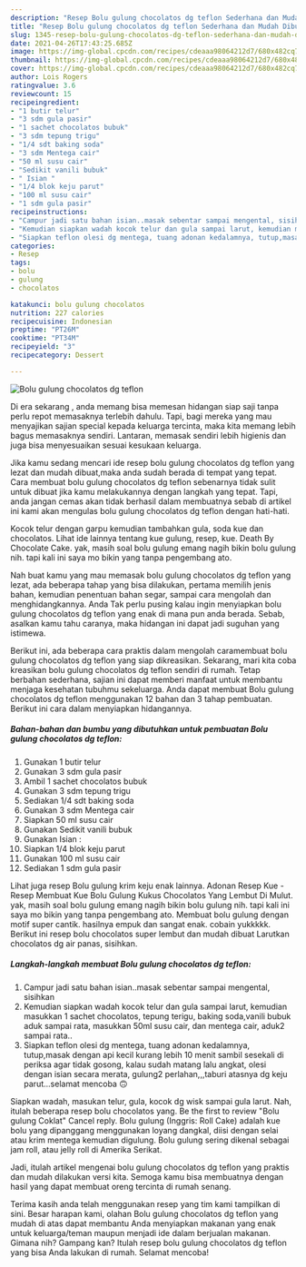 ```yaml
---
description: "Resep Bolu gulung chocolatos dg teflon Sederhana dan Mudah Dibuat"
title: "Resep Bolu gulung chocolatos dg teflon Sederhana dan Mudah Dibuat"
slug: 1345-resep-bolu-gulung-chocolatos-dg-teflon-sederhana-dan-mudah-dibuat
date: 2021-04-26T17:43:25.685Z
image: https://img-global.cpcdn.com/recipes/cdeaaa98064212d7/680x482cq70/bolu-gulung-chocolatos-dg-teflon-foto-resep-utama.jpg
thumbnail: https://img-global.cpcdn.com/recipes/cdeaaa98064212d7/680x482cq70/bolu-gulung-chocolatos-dg-teflon-foto-resep-utama.jpg
cover: https://img-global.cpcdn.com/recipes/cdeaaa98064212d7/680x482cq70/bolu-gulung-chocolatos-dg-teflon-foto-resep-utama.jpg
author: Lois Rogers
ratingvalue: 3.6
reviewcount: 15
recipeingredient:
- "1 butir telur"
- "3 sdm gula pasir"
- "1 sachet chocolatos bubuk"
- "3 sdm tepung trigu"
- "1/4 sdt baking soda"
- "3 sdm Mentega cair"
- "50 ml susu cair"
- "Sedikit vanili bubuk"
- " Isian "
- "1/4 blok keju parut"
- "100 ml susu cair"
- "1 sdm gula pasir"
recipeinstructions:
- "Campur jadi satu bahan isian..masak sebentar sampai mengental, sisihkan"
- "Kemudian siapkan wadah kocok telur dan gula sampai larut, kemudian masukkan 1 sachet chocolatos, tepung terigu, baking soda,vanili bubuk aduk sampai rata, masukkan 50ml susu cair, dan mentega cair, aduk2 sampai rata.."
- "Siapkan teflon olesi dg mentega, tuang adonan kedalamnya, tutup,masak dengan api kecil kurang lebih 10 menit sambil sesekali di periksa agar tidak gosong, kalau sudah matang lalu angkat, olesi dengan isian secara merata, gulung2 perlahan,,,taburi atasnya dg keju parut...selamat mencoba 🙃"
categories:
- Resep
tags:
- bolu
- gulung
- chocolatos

katakunci: bolu gulung chocolatos 
nutrition: 227 calories
recipecuisine: Indonesian
preptime: "PT26M"
cooktime: "PT34M"
recipeyield: "3"
recipecategory: Dessert

---
```



![Bolu gulung chocolatos dg teflon](https://img-global.cpcdn.com/recipes/cdeaaa98064212d7/680x482cq70/bolu-gulung-chocolatos-dg-teflon-foto-resep-utama.jpg)

Di era  sekarang , anda memang bisa memesan hidangan siap saji tanpa perlu repot memasaknya terlebih dahulu. Tapi, bagi mereka yang mau menyajikan sajian special kepada keluarga tercinta, maka kita memang lebih bagus memasaknya sendiri. Lantaran, memasak sendiri lebih higienis dan juga bisa menyesuaikan sesuai kesukaan keluarga.

Jika kamu sedang mencari ide resep bolu gulung chocolatos dg teflon yang lezat dan mudah dibuat,maka anda sudah berada di tempat yang tepat. Cara membuat bolu gulung chocolatos dg teflon  sebenarnya tidak sulit untuk dibuat jika kamu melakukannya dengan langkah yang tepat. Tapi, anda jangan cemas akan tidak berhasil dalam membuatnya 
sebab di artikel ini kami akan mengulas bolu gulung chocolatos dg teflon dengan hati-hati.  

Kocok telur dengan garpu kemudian tambahkan gula, soda kue dan chocolatos. Lihat ide lainnya tentang kue gulung, resep, kue. Death By Chocolate Cake. yak, masih soal bolu gulung emang nagih bikin bolu gulung nih. tapi kali ini saya mo bikin yang tanpa pengembang ato.

Nah buat kamu yang mau memasak bolu gulung chocolatos dg teflon yang lezat, ada beberapa tahap yang bisa dilakukan, pertama memilih jenis bahan, kemudian penentuan bahan segar, sampai cara mengolah dan menghidangkannya. Anda Tak perlu pusing kalau ingin menyiapkan bolu gulung chocolatos dg teflon yang enak di mana pun anda berada. Sebab, asalkan kamu  tahu caranya, maka hidangan ini dapat jadi suguhan yang istimewa.

Berikut ini, ada beberapa cara praktis  dalam mengolah caramembuat bolu gulung chocolatos dg teflon yang siap dikreasikan. Sekarang, mari kita coba kreasikan bolu gulung chocolatos dg teflon sendiri di rumah. Tetap berbahan sederhana, sajian ini dapat memberi manfaat untuk membantu menjaga kesehatan tubuhmu sekeluarga. Anda dapat membuat Bolu gulung chocolatos dg teflon menggunakan 12 bahan dan 3 tahap pembuatan. Berikut ini cara dalam menyiapkan hidangannya.

<!--inarticleads1-->

##### Bahan-bahan dan bumbu yang dibutuhkan untuk pembuatan Bolu gulung chocolatos dg teflon:

1. Gunakan 1 butir telur
1. Gunakan 3 sdm gula pasir
1. Ambil 1 sachet chocolatos bubuk
1. Gunakan 3 sdm tepung trigu
1. Sediakan 1/4 sdt baking soda
1. Gunakan 3 sdm Mentega cair
1. Siapkan 50 ml susu cair
1. Gunakan Sedikit vanili bubuk
1. Gunakan  Isian :
1. Siapkan 1/4 blok keju parut
1. Gunakan 100 ml susu cair
1. Sediakan 1 sdm gula pasir


Lihat juga resep Bolu gulung krim keju enak lainnya. Adonan Resep Kue - Resep Membuat Kue Bolu Gulung Kukus Chocolatos Yang Lembut Di Mulut. yak, masih soal bolu gulung emang nagih bikin bolu gulung nih. tapi kali ini saya mo bikin yang tanpa pengembang ato. Membuat bolu gulung dengan motif super cantik. hasilnya empuk dan sangat enak. cobain yukkkkk. Berikut ini resep bolu chocolatos super lembut dan mudah dibuat Larutkan chocolatos dg air panas, sisihkan. 

<!--inarticleads2-->

##### Langkah-langkah membuat Bolu gulung chocolatos dg teflon:

1. Campur jadi satu bahan isian..masak sebentar sampai mengental, sisihkan
1. Kemudian siapkan wadah kocok telur dan gula sampai larut, kemudian masukkan 1 sachet chocolatos, tepung terigu, baking soda,vanili bubuk aduk sampai rata, masukkan 50ml susu cair, dan mentega cair, aduk2 sampai rata..
1. Siapkan teflon olesi dg mentega, tuang adonan kedalamnya, tutup,masak dengan api kecil kurang lebih 10 menit sambil sesekali di periksa agar tidak gosong, kalau sudah matang lalu angkat, olesi dengan isian secara merata, gulung2 perlahan,,,taburi atasnya dg keju parut...selamat mencoba 🙃


Siapkan wadah, masukan telur, gula, kocok dg wisk sampai gula larut. Nah, itulah beberapa resep bolu chocolatos yang. Be the first to review &#34;Bolu gulung Coklat&#34; Cancel reply. Bolu gulung (Inggris: Roll Cake) adalah kue bolu yang dipanggang menggunakan loyang dangkal, diisi dengan selai atau krim mentega kemudian digulung. Bolu gulung sering dikenal sebagai jam roll, atau jelly roll di Amerika Serikat. 

Jadi, itulah artikel mengenai  bolu gulung chocolatos dg teflon  yang praktis dan mudah dilakukan versi kita. Semoga kamu bisa membuatnya dengan hasil yang dapat membuat oreng tercinta di rumah senang. 

Terima kasih anda telah menggunakan resep yang tim kami tampilkan di sini. Besar harapan kami, olahan  Bolu gulung chocolatos dg teflon yang mudah di atas dapat membantu Anda menyiapkan makanan yang enak untuk keluarga/teman maupun menjadi ide dalam berjualan makanan. Gimana nih? Gampang kan? Itulah resep bolu gulung chocolatos dg teflon yang bisa Anda lakukan di rumah. Selamat mencoba!

